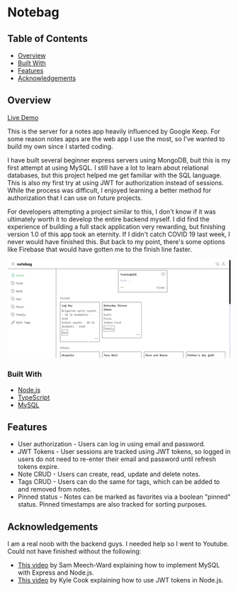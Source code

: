 # Notebag

## Table of Contents

- [Overview](#overview)
- [Built With](#built-with)
- [Features](#features)
- [Acknowledgements](#acknowledgements)

## Overview

[Live Demo](https://notebag.site)

This is the server for a notes app heavily influenced by Google Keep. For some
reason notes apps are the web app I use the most, so I've wanted to build my own
since I started coding.

I have built several beginner express servers using MongoDB, buit this is my
first attempt at using MySQL. I still have a lot to learn about relational
databases, but this project helped me get familiar with the SQL language.
This is also my first try at using JWT for authorization instead of sessions.
While the process was difficult, I enjoyed learning a better method for
authorization that I can use on future projects.

For developers attempting a project similar to this, I don't know if it was
ultimately worth it to develop the entire backend myself. I did find the
experience of building a full stack application very rewarding, but finishing
version 1.0 of this app took an eternity. If I didn't catch COVID 19 last week,
I never would have finished this. But back to my point, there's some options
like Firebase that would have gotten me to the finish line faster.

![Site screenshot](notebag-screenshot.png)

### Built With

- [Node.js](https://nodejs.org/en)
- [TypeScript](https://www.typescriptlang.org/)
- [MySQL](https://www.mysql.com/)

## Features

- User authorization - Users can log in using email and password.
- JWT Tokens - User sessions are tracked using JWT tokens, so logged in users do not
  need to re-enter their email and password until refresh tokens expire.
- Note CRUD - Users can create, read, update and delete notes.
- Tags CRUD - Users can do the same for tags, which can be added to and removed from
  notes.
- Pinned status - Notes can be marked as favorites via a boolean "pinned" status.
  Pinned timestamps are also tracked for sorting purposes.

## Acknowledgements

I am a real noob with the backend guys. I needed help so I went to Youtube. Could not
have finished without the following:

- [This video](https://www.youtube.com/watch?v=Hej48pi_lOc&t=858s) by Sam Meech-Ward explaining
  how to implement MySQL with Express and Node.js.
- [This video](https://www.youtube.com/watch?v=mbsmsi7l3r4) by Kyle Cook explaining how to use
  JWT tokens in Node.js.
